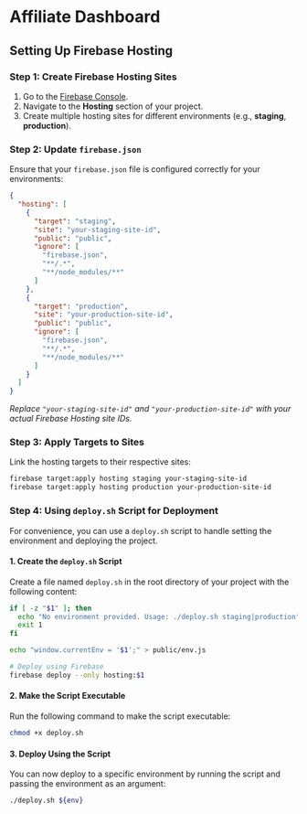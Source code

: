
# Affiliate Dashboard

## Setting Up Firebase Hosting

### Step 1: Create Firebase Hosting Sites

1. Go to the [Firebase Console](https://console.firebase.google.com/).
2. Navigate to the **Hosting** section of your project.
3. Create multiple hosting sites for different environments (e.g., **staging**, **production**).

### Step 2: Update `firebase.json`

Ensure that your `firebase.json` file is configured correctly for your environments:

```json
{
  "hosting": [
    {
      "target": "staging",
      "site": "your-staging-site-id",
      "public": "public",
      "ignore": [
        "firebase.json",
        "**/.*",
        "**/node_modules/**"
      ]
    },
    {
      "target": "production",
      "site": "your-production-site-id",
      "public": "public",
      "ignore": [
        "firebase.json",
        "**/.*",
        "**/node_modules/**"
      ]
    }
  ]
}
```

*Replace `"your-staging-site-id"` and `"your-production-site-id"` with your actual Firebase Hosting site IDs.*

### Step 3: Apply Targets to Sites

Link the hosting targets to their respective sites:

```bash
firebase target:apply hosting staging your-staging-site-id
firebase target:apply hosting production your-production-site-id
```

### Step 4: Using `deploy.sh` Script for Deployment

For convenience, you can use a `deploy.sh` script to handle setting the environment and deploying the project.

#### 1. Create the `deploy.sh` Script

Create a file named `deploy.sh` in the root directory of your project with the following content:

```bash
if [ -z "$1" ]; then
  echo "No environment provided. Usage: ./deploy.sh staging|production"
  exit 1
fi

echo "window.currentEnv = '$1';" > public/env.js

# Deploy using Firebase
firebase deploy --only hosting:$1
```

#### 2. Make the Script Executable

Run the following command to make the script executable:

```bash
chmod +x deploy.sh
```

#### 3. Deploy Using the Script

You can now deploy to a specific environment by running the script and passing the environment as an argument:


```bash
./deploy.sh ${env}
```

